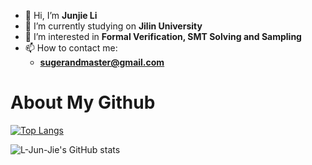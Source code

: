 - 👋 Hi, I’m **Junjie Li**
- 🔭 I’m currently studying on **Jilin University**
- 👀 I’m interested in **Formal Verification, SMT Solving and Sampling**
- 📫 How to contact me: 
  + **sugerandmaster@gmail.com**

<!---
L-Jun-Jie/L-Jun-Jie is a ✨ special ✨ repository because its `README.md` (this file) appears on your GitHub profile.
You can click the Preview link to take a look at your changes.
--->

# About My Github

[![Top Langs](https://github-readme-stats.vercel.app/api/top-langs/?username=L-Jun-Jie)](https://github.com/L-Jun-Jie/github-readme-stats)

![L-Jun-Jie's GitHub stats](https://github-readme-stats.vercel.app/api?username=L-Jun-Jie&show_icons=true&theme=tokyonight)

